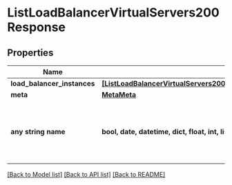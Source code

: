 # ListLoadBalancerVirtualServers200Response


## Properties
Name | Type | Description | Notes
------------ | ------------- | ------------- | -------------
**load_balancer_instances** | [**[ListLoadBalancerVirtualServers200ResponseAllOfLoadBalancerInstancesInner]**](ListLoadBalancerVirtualServers200ResponseAllOfLoadBalancerInstancesInner.md) |  | [optional] 
**meta** | [**MetaMeta**](MetaMeta.md) |  | [optional] 
**any string name** | **bool, date, datetime, dict, float, int, list, str, none_type** | any string name can be used but the value must be the correct type | [optional]

[[Back to Model list]](../README.md#documentation-for-models) [[Back to API list]](../README.md#documentation-for-api-endpoints) [[Back to README]](../README.md)


